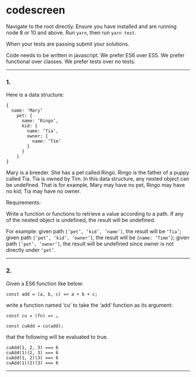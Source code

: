 # codescreen

Navigate to the root directly. 
Ensure you have installed and are running node 8 or 10 and above. 
Run `yarn`, then run `yarn test`. 

When your tests are passing submit your solutions.

Code needs to be written in javascript. 
We prefer ES6 over ES5.
We prefer functional over classes.
We prefer tests over no tests.

--------------------------------------------------------------------------------

### 1.

Here is a data structure: 

```
{
  name: ‘Mary’
    pet: {
      name: ‘Ringo’,
      kid: {
        name: ‘Tia’,
        owner: {
          name: ‘Tim’
        }
      }
    }
}
```

Mary is a breeder. She has a pet called Ringo. Ringo is the father of a puppy called Tia. Tia is owned by Tim.
In this data structure, any nested object can be undefined. That is for example, Mary may have no pet, Ringo may have no kid, Tia may have no owner.

Requirements:

Write a function or functions to retrieve a value according to a path. If any of the nested object is undefined, the result will be undefined.

For example:
 given path `[‘pet’, ‘kid’, ‘name’]`, the result will be `‘Tia’`;
 given path `[‘pet’, ‘kid’, ‘owner’]`, the result will be `{name: ‘Time’}`;
 given path `[‘pet’, ‘owner’]`, the result will be undefined since owner is not directly under `‘pet’`.

--------------------------------------------------------------------------------

### 2.

Given a ES6 function like below:

```
const add = (a, b, c) => a + b + c;
```

write a function named ‘cu’ to take the ‘add’ function as its argument:

```
const cu = (fn) => …

const cuAdd = cu(add);
```

that the following will be evaluated to true.

```
cuAdd(1, 2, 3) === 6
cuAdd(1)(2, 3) === 6
cuAdd(1, 2)(3) === 6
cuAdd(1)(2)(3) === 6
```
--------------------------------------------------------------------------------
